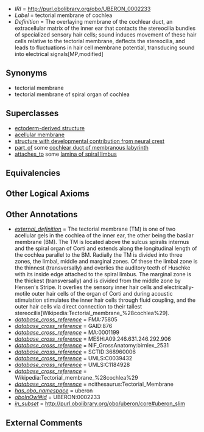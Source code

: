  * *IRI* = http://purl.obolibrary.org/obo/UBERON_0002233
 * *Label* = tectorial membrane of cochlea
 * *Definition* = The overlaying membrane of the cochlear duct, an extracellular matrix of the inner ear that contacts the stereocilia bundles of specialized sensory hair cells; sound induces movement of these hair cells relative to the tectorial membrane, deflects the stereocilia, and leads to fluctuations in hair cell membrane potential, transducing sound into electrical signals[MP,modified]

## Synonyms

 * tectorial membrane
 * tectorial membrane of spiral organ of cochlea

## Superclasses

 * [ectoderm-derived structure](../../UBERON/21/UBERON_0004121.md)
 * [acellular membrane](../../UBERON/64/UBERON_0005764.md)
 * [structure with developmental contribution from neural crest](../../UBERON/14/UBERON_0010314.md)
 * [part_of](../../BFO/50/BFO_0000050.md) some [cochlear duct of membranous labyrinth](../../UBERON/55/UBERON_0001855.md)
 * [attaches_to](../../RO/71/RO_0002371.md) some [lamina of spiral limbus](../../UBERON/76/UBERON_0002276.md)

## Equivalencies


## Other Logical Axioms


## Other Annotations

 * *[external_definition](../../UBPROP/01/UBPROP_0000001.md)* = The tectorial membrane (TM) is one of two acellular gels in the cochlea of the inner ear, the other being the basilar membrane (BM). The TM is located above the sulcus spiralis internus and the spiral organ of Corti and extends along the longitudinal length of the cochlea parallel to the BM. Radially the TM is divided into three zones, the limbal, middle and marginal zones. Of these the limbal zone is the thinnest (transversally) and overlies the auditory teeth of Huschke with its inside edge attached to the spiral limbus. The marginal zone is the thickest (transversally) and is divided from the middle zone by Hensen's Stripe. It overlies the sensory inner hair cells and electrically-motile outer hair cells of the organ of Corti and during acoustic stimulation stimulates the inner hair cells through fluid coupling, and the outer hair cells via direct connection to their tallest stereocilia[Wikipedia:Tectorial_membrane_%28cochlea%29].
 * *[database_cross_reference](../../ef/oboInOwl#hasDbXref.md)* = FMA:75805
 * *[database_cross_reference](../../ef/oboInOwl#hasDbXref.md)* = GAID:876
 * *[database_cross_reference](../../ef/oboInOwl#hasDbXref.md)* = MA:0001199
 * *[database_cross_reference](../../ef/oboInOwl#hasDbXref.md)* = MESH:A09.246.631.246.292.906
 * *[database_cross_reference](../../ef/oboInOwl#hasDbXref.md)* = NIF_GrossAnatomy:birnlex_2531
 * *[database_cross_reference](../../ef/oboInOwl#hasDbXref.md)* = SCTID:368960006
 * *[database_cross_reference](../../ef/oboInOwl#hasDbXref.md)* = UMLS:C0039432
 * *[database_cross_reference](../../ef/oboInOwl#hasDbXref.md)* = UMLS:C1184928
 * *[database_cross_reference](../../ef/oboInOwl#hasDbXref.md)* = Wikipedia:Tectorial_membrane_%28cochlea%29
 * *[database_cross_reference](../../ef/oboInOwl#hasDbXref.md)* = ncithesaurus:Tectorial_Membrane
 * *[has_obo_namespace](../../ce/oboInOwl#hasOBONamespace.md)* = uberon
 * *[oboInOwl#id](../../id/oboInOwl#id.md)* = UBERON:0002233
 * *[in_subset](../../et/oboInOwl#inSubset.md)* = http://purl.obolibrary.org/obo/uberon/core#uberon_slim

## External Comments

